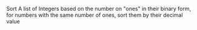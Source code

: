 Sort A list of Integers based on the number on "ones" in their binary form, for numbers with the same number of ones, sort them by their decimal value